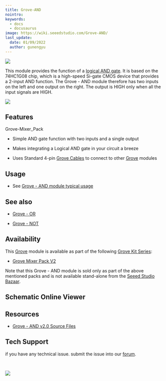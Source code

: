 ```yaml
---
title: Grove-AND
nointro:
keywords:
  - docs
  - docusaurus
image: https://wiki.seeedstudio.com/Grove-AND/
last_update:
  date: 01/09/2022
  author: gunengyu
---
```

![](https://files.seeedstudio.com/wiki/Grove-AND/img/AND_photo1.jpg)

This module provides the function of a [logical AND gate](https://en.wikipedia.org/wiki/AND_gate). It is based on the 74HC1G08 chip, which is a high-speed Si-gate CMOS device that provides a 2-input AND function. The Grove - AND module therefore has two inputs on the left and one output on the right. The output is HIGH only when all the input signals are HIGH.

[![](https://files.seeedstudio.com/wiki/Seeed-WiKi/docs/images/300px-Get_One_Now_Banner-ragular.png)](https://www.seeedstudio.com/Mixer-Pack-V2-(Electronic-blocks%2Cwithout-Arduino%2Cplug-and-play-system)-p-1867.html)

##  Features
Grove-Mixer_Pack
*   Simple AND gate function with two inputs and a single output

*   Makes integrating a Logical AND gate in your circuit a breeze

*   Uses Standard 4-pin [Grove Cables](/Grove_System/#grove-cables "GROVE System") to connect to other [Grove](/Grove "Grove") modules

##  Usage

*   See [Grove - AND module typical usage](/Grove-Mixer_Pack_V2/#grove-and-module "GROVE MIXER PACK V2")

##  See also

*   [Grove - OR](/Grove-OR "Grove - OR")

*   [Grove - NOT](/Grove-NOT "Grove - NOT")

##  Availability

This [Grove](/Grove "Grove") module is available as part of the following [Grove Kit Series](/Grove_System/#grove-starter-kit "GROVE System"):

*   [Grove Mixer Pack V2](/Grove-Mixer_Pack_V2 "GROVE MIXER PACK V2")

Note that this Grove - AND module is sold only as part of the above mentioned packs and is not available stand-alone from the [Seeed Studio Bazaar](https://www.seeedstudio.com/depot/).


## Schematic Online Viewer

<div className="altium-ecad-viewer" data-project-src="https://files.seeedstudio.com/wiki/Grove-AND/res/Grove-AND_v2.0_Eagle.zip" style={{borderRadius: '0px 0px 4px 4px', height: 500, borderStyle: 'solid', borderWidth: 1, borderColor: 'rgb(241, 241, 241)', overflow: 'hidden', maxWidth: 1280, maxHeight: 700, boxSizing: 'border-box'}}>
</div>


##  Resources

*   [Grove - AND v2.0 Source Files](https://files.seeedstudio.com/wiki/Grove-AND/res/Grove-AND_v2.0_Eagle.zip)

## Tech Support
 if you have any technical issue.  submit the issue into our [forum](http://forum.seeedstudio.com/). 

<div>
  <br /><p style={{textAlign: 'center'}}><a href="https://www.seeedstudio.com/act-4.html?utm_source=wiki&utm_medium=wikibanner&utm_campaign=newproducts" target="_blank"><img src="https://files.seeedstudio.com/wiki/Wiki_Banner/new_product.jpg" /></a></p>
</div>
